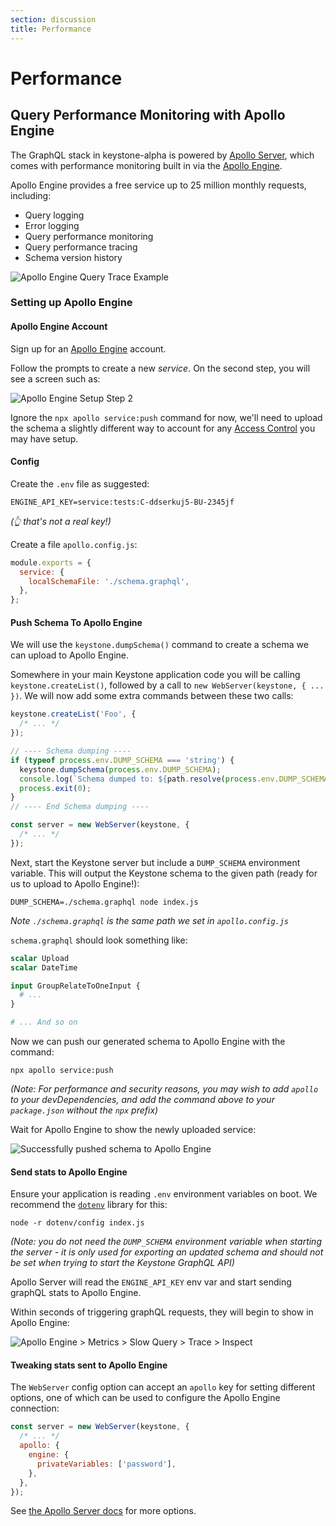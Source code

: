 ```yaml
---
section: discussion
title: Performance
---
```


# Performance

## Query Performance Monitoring with Apollo Engine

The GraphQL stack in keystone-alpha is powered by [Apollo Server](https://www.apollographql.com/docs/apollo-server/),
which comes with performance monitoring built in via the [Apollo Engine](https://engine.apollographql.com).

Apollo Engine provides a free service up to 25 million monthly requests,
including:

- Query logging
- Error logging
- Query performance monitoring
- Query performance tracing
- Schema version history

![Apollo Engine Query Trace Example](./apollo-engine-trace.png)

### Setting up Apollo Engine

#### Apollo Engine Account

Sign up for an [Apollo Engine](https://engine.apollographql.com) account.

Follow the prompts to create a new _service_.
On the second step, you will see a screen such as:

![Apollo Engine Setup Step 2](./apollo-engine-step-2.png)

Ignore the `npx apollo service:push` command for now,
we'll need to upload the schema a slightly different way to account for any
[Access Control](../access-control.md) you may have setup.

#### Config

Create the `.env` file as suggested:

```.env
ENGINE_API_KEY=service:tests:C-ddserkuj5-BU-2345jf
```

_(👆 that's not a real key!)_

Create a file `apollo.config.js`:

```javascript
module.exports = {
  service: {
    localSchemaFile: './schema.graphql',
  },
};
```

#### Push Schema To Apollo Engine

We will use the `keystone.dumpSchema()` command to create a schema we can upload
to Apollo Engine.

Somewhere in your main Keystone application code you will be calling
`keystone.createList()`, followed by a call to `new WebServer(keystone, { ... })`.
We will now add some extra commands between these two calls:

```javascript
keystone.createList('Foo', {
  /* ... */
});

// ---- Schema dumping ----
if (typeof process.env.DUMP_SCHEMA === 'string') {
  keystone.dumpSchema(process.env.DUMP_SCHEMA);
  console.log(`Schema dumped to: ${path.resolve(process.env.DUMP_SCHEMA)}`);
  process.exit(0);
}
// ---- End Schema dumping ----

const server = new WebServer(keystone, {
  /* ... */
});
```

Next, start the Keystone server but include a `DUMP_SCHEMA` environment variable.
This will output the Keystone schema to the given path
(ready for us to upload to Apollo Engine!):

```shell
DUMP_SCHEMA=./schema.graphql node index.js
```

_Note `./schema.graphql` is the same path we set in `apollo.config.js`_

`schema.graphql` should look something like:

```graphql
scalar Upload
scalar DateTime

input GroupRelateToOneInput {
  # ...
}

# ... And so on
```

Now we can push our generated schema to Apollo Engine with the command:

```shell
npx apollo service:push
```

_(Note: For performance and security reasons,
you may wish to add `apollo` to your devDependencies,
and add the command above to your `package.json` without the `npx` prefix)_

Wait for Apollo Engine to show the newly uploaded service:

![Successfully pushed schema to Apollo Engine](./apollo-engine-pushed-schema.png)

#### Send stats to Apollo Engine

Ensure your application is reading `.env` environment variables on boot.
We recommend the [`dotenv`](https://www.npmjs.com/package/dotenv) library for this:

```shell
node -r dotenv/config index.js
```

_(Note: you do not need the `DUMP_SCHEMA` environment variable when starting the
server - it is only used for exporting an updated schema and should not be set
when trying to start the Keystone GraphQL API)_

Apollo Server will read the `ENGINE_API_KEY` env var and start sending graphQL
stats to Apollo Engine.

Within seconds of triggering graphQL requests, they will begin to show in Apollo
Engine:

![Apollo Engine > Metrics > Slow Query > Trace > Inspect](./apollo-engine-metrics-usage.gif)

#### Tweaking stats sent to Apollo Engine

The `WebServer` config option can accept an `apollo` key for setting different
options, one of which can be used to configure the Apollo Engine connection:

```javascript
const server = new WebServer(keystone, {
  /* ... */
  apollo: {
    engine: {
      privateVariables: ['password'],
    },
  },
});
```

See [the Apollo Server docs](https://www.apollographql.com/docs/apollo-server/api/apollo-server.html#EngineReportingOptions) for more options.
